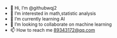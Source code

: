 - 👋 Hi, I’m @githubwqj2
- 👀 I’m interested in math,statistic analysis
- 🌱 I’m currently learning AI
- 💞️ I’m looking to collaborate on  machine learning
- 📫 How to reach me 89343172@qq.com

<!---
githubwqj2/githubwqj2 is a ✨ special ✨ repository because its `README.md` (this file) appears on your GitHub profile.
You can click the Preview link to take a look at your changes.
--->

